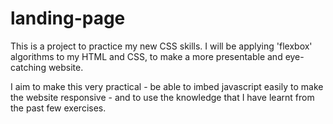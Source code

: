 # landing-page

This is a project to practice my new CSS skills. I will be applying 'flexbox' algorithms to my HTML and CSS, to make a more presentable and eye-catching website. 

I aim to make this very practical - be able to imbed javascript easily to make the website responsive - and to use the knowledge that I have learnt from the past few exercises.
